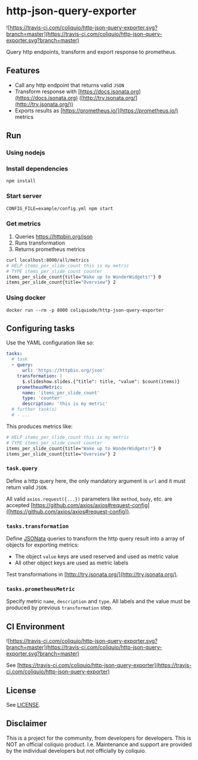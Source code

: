 # http-json-query-exporter

![https://travis-ci.com/coliquio/http-json-query-exporter.svg?branch=master](https://travis-ci.com/coliquio/http-json-query-exporter.svg?branch=master)

Query http endpoints, transform and export response to prometheus.

## Features

- Call any http endpoint that returns valid `JSON`
- Transform response with [https://docs.jsonata.org](https://docs.jsonata.org) ([http://try.jsonata.org/](http://try.jsonata.org/))
- Exports results as [https://prometheus.io/](https://prometheus.io/) metrics

## Run

### Using nodejs

### Install dependencies

    npm install
    
### Start server

    CONFIG_FILE=example/config.yml npm start

### Get metrics

1. Queries https://httpbin.org/json
2. Runs transformation
3. Returns prometheus metrics

```bash
curl localhost:8000/all/metrics
# HELP items_per_slide_count this is my metric
# TYPE items_per_slide_count counter
items_per_slide_count{title="Wake up to WonderWidgets!"} 0
items_per_slide_count{title="Overview"} 2
```

### Using docker

    docker run --rm -p 8000 coliquiode/http-json-query-exporter

## Configuring tasks

Use the YAML configuration like so:

```yaml
tasks:
  # task
  - query:
      url: 'https://httpbin.org/json'
    transformation: |
      $.slideshow.slides.{"title": title, "value": $count(items)}
    prometheusMetric:
      name: 'items_per_slide_count'
      type: 'counter'
      description: 'this is my metric'
  # further task(s)
  # - ...
```

This produces metrics like:

```bash
# HELP items_per_slide_count this is my metric
# TYPE items_per_slide_count counter
items_per_slide_count{title="Wake up to WonderWidgets!"} 0
items_per_slide_count{title="Overview"} 2
```

### `task.query`

Define a http query here, the only mandatory argument is `url` and it must return valid `JSON`.

All valid `axios.request({...})` parameters like `method`, `body`, etc. are accepted [https://github.com/axios/axios#request-config]([https://github.com/axios/axios#request-config]).

### `tasks.transformation`

Define [JSONata](https://docs.jsonata.org/) queries to transform the http query result into a array of objects for exporting metrics:

- The object `value` keys are used reserved and used as metric value
- All other object keys are used as metric labels

Test transformations in [http://try.jsonata.org/](http://try.jsonata.org/).

### `tasks.prometheusMetric`

Specify metric `name`, `description` and `type`. All labels and the value must be produced by previous `transformation` step.

## CI Environment

![https://travis-ci.com/coliquio/http-json-query-exporter.svg?branch=master](https://travis-ci.com/coliquio/http-json-query-exporter.svg?branch=master)

See [https://travis-ci.com/coliquio/http-json-query-exporter](https://travis-ci.com/coliquio/http-json-query-exporter)

## License

See [LICENSE](LICENSE).

## Disclaimer

This is a project for the community, from developers for developers. This is NOT an official coliquio product. I.e. Maintenance and support are provided by the individual developers but not officially by coliquio.
